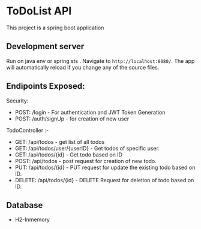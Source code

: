 # ToDoList API

This project is a spring boot application

## Development server

Run on java env or spring sts . Navigate to `http://localhost:8080/`. The app will automatically reload if you change any of the source files.

## Endipoints Exposed:

Security:
  *  POST: /login - For authentication and JWT Token Generation
  *  POST: /auth/signUp - for creation of new user

TodoController :-
  * GET: /api/todos - get list of all todos
  * GET: /api/todos/user/{userID} -  Get todos of specific user.
  * GET: /api/todos/{id} - Get todo based on ID
  * POST: /api/todos - post request for creation of new todo.
  * PUT: /api/todos/{id} - PUT request for update the existing todo based on ID.
  * DELETE: /api/todos/{id} - DELETE Request for deletion of todo based on ID.
  
## Database
  * H2-Inmemory



 
